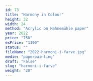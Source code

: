 ```yaml
---
id: 73
title: "Harmony in Colour"
height: 32
width: 24
method: "Acrylic on Hahnemühle paper"
year: 2022
price: "750"
exPrice: "1100"
status: ""
fileName: "2022-harmoni-i-farve.jpg"
medie: "paperpainting"
draft: "False"
slug: "harmoni-i-farve"
weight: "20"
---
```

